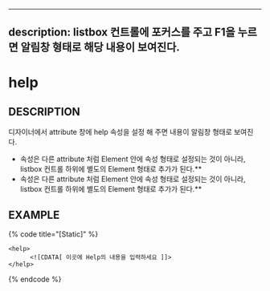 
---
description: listbox 컨트롤에 포커스를 주고 F1을 누르면 알림창 형태로 해당 내용이 보여진다.
---

# help

## DESCRIPTION

디자이너에서 attribute 창에 help 속성을 설정 해 주면 내용이 알림창 형태로 보여진다.

* 속성은 다른 attribute 처럼 Element 안에 속성 형태로 설정되는 것이 아니라, listbox 컨트롤 하위에 별도의 Element 형태로 추가가 된다.**
* 속성은 다른 attribute 처럼 Element 안에 속성 형태로 설정되는 것이 아니라, listbox 컨트롤 하위에 별도의 Element 형태로 추가가 된다.**

## EXAMPLE

{% code title="\[Static\]" %}
```markup
<help>      
      <![CDATA[ 이곳에 Help의 내용을 입력하세요 ]]> 
</help>
```
{% endcode %}




